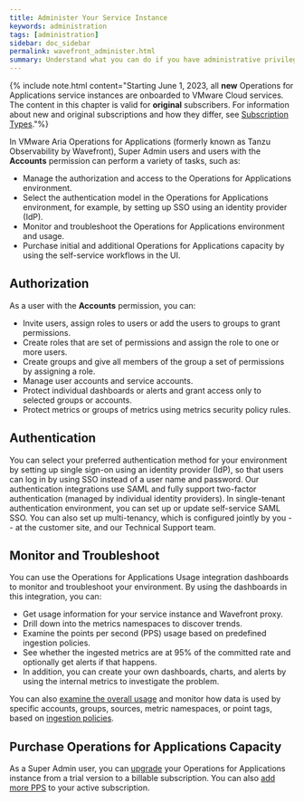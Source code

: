 ```yaml
---
title: Administer Your Service Instance
keywords: administration
tags: [administration]
sidebar: doc_sidebar
permalink: wavefront_administer.html
summary: Understand what you can do if you have administrative privileges.
---
```


{% include note.html content="Starting June 1, 2023, all **new** Operations for Applications service instances are onboarded to VMware Cloud services. The content in this chapter is valid for **original** subscribers. For information about new and original subscriptions and how they differ, see [Subscription Types](subscriptions-differences.html)."%}

In VMware Aria Operations for Applications (formerly known as Tanzu Observability by Wavefront), Super Admin users and users with the **Accounts** permission can perform a variety of tasks, such as:

* Manage the authorization and access to the Operations for Applications environment.
* Select the authentication model in the Operations for Applications environment, for example, by setting up SSO using an identity provider (IdP).
* Monitor and troubleshoot the Operations for Applications environment and usage.
* Purchase initial and additional Operations for Applications capacity by using the self-service workflows in the UI.

## Authorization

As a user with the **Accounts** permission, you can:

* Invite users, assign roles to users or add the users to groups to grant permissions. 
* Create roles that are set of permissions and assign the role to one or more users.
* Create groups and give all members of the group a set of permissions by assigning a role.
* Manage user accounts and service accounts.
* Protect individual dashboards or alerts and grant access only to selected groups or accounts.
* Protect metrics or groups of metrics using metrics security policy rules.


## Authentication

You can select your preferred authentication method for your environment by setting up single sign-on using an identity provider (IdP), so that users can log in by using SSO instead of a user name and password. Our authentication integrations use SAML and fully support two-factor authentication (managed by individual identity providers).  In single-tenant authentication environment, you can set up or update self-service SAML SSO. You can also set up multi-tenancy, which is configured jointly by you -- at the customer site, and our Technical Support team. 

## Monitor and Troubleshoot

You can use the Operations for Applications Usage integration dashboards to monitor and troubleshoot your environment. By using the dashboards in this integration, you can:

* Get usage information for your service instance and Wavefront proxy.
* Drill down into the metrics namespaces to discover trends.
* Examine the points per second (PPS) usage based on predefined ingestion policies.
* See whether the ingested metrics are at 95% of the committed rate and optionally get alerts if that happens.
* In addition, you can create your own dashboards, charts, and alerts by using the internal metrics to investigate the problem.

You can also [examine the overall usage](examine_usage.html) and monitor how data is used by specific accounts, groups, sources, metric namespaces, or point tags, based on [ingestion policies](ingestion_policies.html).

## Purchase Operations for Applications Capacity

As a Super Admin user, you can [upgrade](upgrade_and_purchase.html) your Operations for Applications instance from a trial version to a billable subscription. You can also [add more PPS](purchase_additional_capacity.html) to your active subscription.
